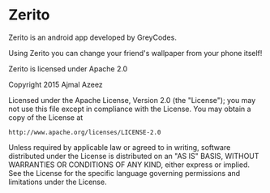 <strong><h1>Zerito</strong></h1>

Zerito is an android app developed by GreyCodes.

Using Zerito you can change your friend's wallpaper from your phone itself!

Zerito is licensed under Apache 2.0

Copyright 2015 Ajmal Azeez

Licensed under the Apache License, Version 2.0 (the "License");
you may not use this file except in compliance with the License.
You may obtain a copy of the License at

    http://www.apache.org/licenses/LICENSE-2.0

Unless required by applicable law or agreed to in writing, software
distributed under the License is distributed on an "AS IS" BASIS,
WITHOUT WARRANTIES OR CONDITIONS OF ANY KIND, either express or implied.
See the License for the specific language governing permissions and
limitations under the License.

